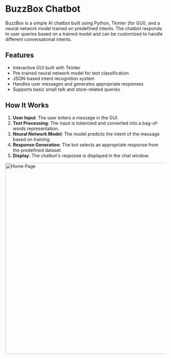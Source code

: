 # BuzzBox Chatbot

BuzzBox is a simple AI chatbot built using Python, Tkinter (for GUI), and a neural network model trained on predefined intents. The chatbot responds to user queries based on a trained model and can be customized to handle different conversational intents.

## Features
- Interactive GUI built with Tkinter
- Pre-trained neural network model for text classification
- JSON-based intent recognition system
- Handles user messages and generates appropriate responses
- Supports basic small talk and store-related queries


## How It Works
1. **User Input**: The user enters a message in the GUI.
2. **Text Processing**: The input is tokenized and converted into a bag-of-words representation.
3. **Neural Network Model**: The model predicts the intent of the message based on training.
4. **Response Generation**: The bot selects an appropriate response from the predefined dataset.
5. **Display**: The chatbot's response is displayed in the chat window.


<img src="https://drive.google.com/uc?id=1P45RXFze0lQRtkJ5aZmpstKHUR5rzdGX" alt="Home Page" width="600">
